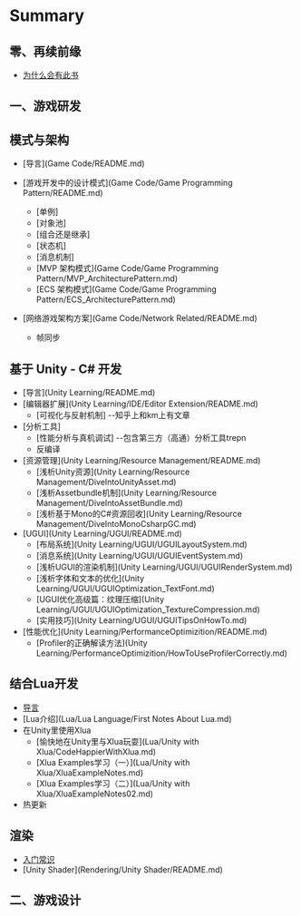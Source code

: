 # Summary

## 零、再续前缘

* [为什么会有此书](README.md)

## 一、游戏研发

## 模式与架构

* [导言](Game Code/README.md)


* [游戏开发中的设计模式](Game Code/Game Programming Pattern/README.md)
  * \[单例\]
  * \[对象池\]
  * \[组合还是继承\]
  * \[状态机\]
  * \[消息机制\]
  * [MVP 架构模式](Game Code/Game Programming Pattern/MVP_ArchitecturePattern.md)
  * [ECS 架构模式](Game Code/Game Programming Pattern/ECS_ArchitecturePattern.md)

  
  
* [网络游戏架构方案](Game Code/Network Related/README.md)
  * 帧同步

## 基于 Unity - C\# 开发

* [导言](Unity Learning/README.md)
* [编辑器扩展](Unity Learning/IDE/Editor Extension/README.md)
  * \[可视化与反射机制\]  --知乎上和km上有文章
* \[分析工具\]
  * \[性能分析与真机调试\] --包含第三方（高通）分析工具trepn
  * 反编译
* [资源管理](Unity Learning/Resource Management/README.md)
  * [浅析Unity资源](Unity Learning/Resource Management/DiveIntoUnityAsset.md)
  * [浅析Assetbundle机制](Unity Learning/Resource Management/DiveIntoAssetBundle.md)
  * [浅析基于Mono的C\#资源回收](Unity Learning/Resource Management/DiveIntoMonoCsharpGC.md)
* [UGUI](Unity Learning/UGUI/README.md)
  * [布局系统](Unity Learning/UGUI/UGUILayoutSystem.md)
  * [消息系统](Unity Learning/UGUI/UGUIEventSystem.md)
  * [浅析UGUI的渲染机制](Unity Learning/UGUI/UGUIRenderSystem.md)
  * [浅析字体和文本的优化](Unity Learning/UGUI/UGUIOptimization_TextFont.md)
  * [UGUI优化高级篇：纹理压缩](Unity Learning/UGUI/UGUIOptimization_TextureCompression.md)
  * [实用技巧](Unity Learning/UGUI/UGUITipsOnHowTo.md)
* [性能优化](Unity Learning/PerformanceOptimizition/README.md)
  * [Profiler的正确解读方法](Unity Learning/PerformanceOptimizition/HowToUseProfilerCorrectly.md)

## 结合Lua开发

* [导言](Lua/README.md)
* [Lua介绍](Lua/Lua Language/First Notes About Lua.md)
* 在Unity里使用Xlua
  * [愉快地在Unity里与Xlua玩耍](Lua/Unity with Xlua/CodeHappierWithXlua.md)
  * [Xlua Examples学习（一）](Lua/Unity with Xlua/XluaExampleNotes.md)
  * [Xlua Examples学习（二）](Lua/Unity with Xlua/XluaExampleNotes02.md)
* 热更新

## 渲染

* [入门常识](Rendering/Intro/README.md)
* [Unity Shader](Rendering/Unity Shader/README.md)

## 二、游戏设计


